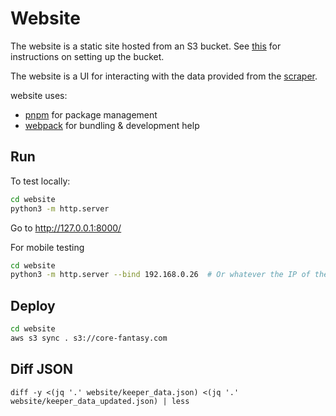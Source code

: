 # Website
The website is a static site hosted from an S3 bucket. See [this](https://docs.aws.amazon.com/AmazonS3/latest/userguide/website-hosting-custom-domain-walkthrough.html)
for instructions on setting up the bucket.

The website is a UI for interacting with the data provided from the [scraper](../scraper).

website uses:
* [pnpm](https://pnpm.io) for package management
* [webpack](https://webpack.js.org) for bundling & development help

## Run
To test locally:
```bash
cd website
python3 -m http.server
```
Go to http://127.0.0.1:8000/

For mobile testing
```bash
cd website
python3 -m http.server --bind 192.168.0.26  # Or whatever the IP of the machine is
```

## Deploy
```bash
cd website
aws s3 sync . s3://core-fantasy.com
```

## Diff JSON
`diff -y <(jq '.' website/keeper_data.json) <(jq '.' website/keeper_data_updated.json) | less`

